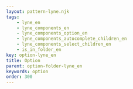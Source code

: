 ```yaml
---
layout: pattern-lyne.njk
tags: 
    - lyne_en
    - lyne_components_en
    - lyne_components_option_en
    - lyne_components_autocomplete_children_en
    - lyne_components_select_children_en
    - is_in_folder_en
key: option-lyne_en
title: Option
parent: option-folder-lyne_en
keywords: option
order: 300
---
```

